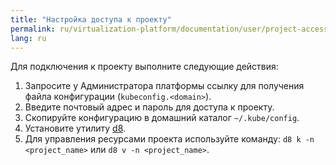 ```yaml
---
title: "Настройка доступа к проекту"
permalink: ru/virtualization-platform/documentation/user/project-access.html
lang: ru
---
```


Для подключения к проекту выполните следующие действия:

1. Запросите у Администратора платформы ссылку для получения файла конфигурации (`kubeconfig.<domain>`).
1. Введите почтовый адрес и пароль для доступа к проекту.
1. Скопируйте конфигурацию в домашний каталог `~/.kube/config`.
1. Установите утилиту [d8](../../reference/console-utilities/d8.html).
1. Для управления ресурсами проекта используйте команду: `d8 k -n <project_name>` или `d8 v -n <project_name>`.
